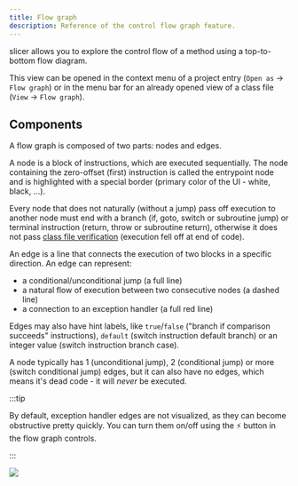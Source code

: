 ```yaml
---
title: Flow graph
description: Reference of the control flow graph feature.
---
```


slicer allows you to explore the control flow of a method using a top-to-bottom flow diagram.

This view can be opened in the context menu of a project entry (`Open as` -> `Flow graph`) or in the menu bar for an already opened view of a class file (`View` -> `Flow graph`).

## Components

A flow graph is composed of two parts: nodes and edges.

A node is a block of instructions, which are executed sequentially. The node containing the zero-offset (first) instruction is called the entrypoint node and is highlighted with a special border (primary color of the UI - white, black, ...).

Every node that does not naturally (without a jump) pass off execution to another node must end with a branch (if, goto, switch or subroutine jump) or terminal instruction (return, throw or subroutine return), otherwise it does not pass [class file verification](https://docs.oracle.com/javase/specs/jvms/se21/html/jvms-4.html#jvms-4.10.2.2) (execution fell off at end of code).

An edge is a line that connects the execution of two blocks in a specific direction. An edge can represent:

- a conditional/unconditional jump (a full line)
- a natural flow of execution between two consecutive nodes (a dashed line)
- a connection to an exception handler (a full red line)

Edges may also have hint labels, like `true`/`false` ("branch if comparison succeeds" instructions), `default` (switch instruction default branch) or an integer value (switch instruction branch case).

A node typically has 1 (unconditional jump), 2 (conditional jump) or more (switch conditional jump) edges, but it can also have no edges, which means it's dead code - it will _never_ be executed.

:::tip

By default, exception handler edges are not visualized, as they can become obstructive pretty quickly. You can turn them on/off using the ⚡ button in the flow graph controls.

:::

![](/assets/flow_graph.png)
